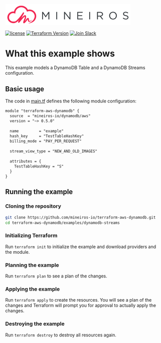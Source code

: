 [<img src="https://raw.githubusercontent.com/mineiros-io/brand/3bffd30e8bdbbde32c143e2650b2faa55f1df3ea/mineiros-primary-logo.svg" width="400"/>][homepage]

[![license][badge-license]][apache20]
[![Terraform Version][badge-terraform]][releases-terraform]
[![Join Slack][badge-slack]][slack]

# What this example shows

This example models a DynamoDB Table and a DynamoDB Streams configuration.

## Basic usage

The code in [main.tf] defines the following module configuration:

```hcl
module "terraform-aws-dynamodb" {
  source  = "mineiros-io/dynamodb/aws"
  version = "~> 0.5.0"

  name         = "example"
  hash_key     = "TestTableHashKey"
  billing_mode = "PAY_PER_REQUEST"

  stream_view_type = "NEW_AND_OLD_IMAGES"

  attributes = {
    TestTableHashKey = "S"
  }
}
```

## Running the example

### Cloning the repository

```bash
git clone https://github.com/mineiros-io/terraform-aws-dynamodb.git
cd terraform-aws-dynamodb/examples/dynamodb-streams
```

### Initializing Terraform

Run `terraform init` to initialize the example and download providers and the module.

### Planning the example

Run `terraform plan` to see a plan of the changes.

### Applying the example

Run `terraform apply` to create the resources.
You will see a plan of the changes and Terraform will prompt you for approval to actually apply the changes.

### Destroying the example

Run `terraform destroy` to destroy all resources again.

<!-- References -->

<!-- markdown-link-check-disable -->
[main.tf]: https://github.com/mineiros-io/terraform-aws-dynamodb/blob/master/examples/dynamodb-streams/main.tf
<!-- markdown-link-check-enable -->

[homepage]: https://mineiros.io/?ref=terraform-aws-dynamodb

[badge-license]: https://img.shields.io/badge/license-Apache%202.0-brightgreen.svg
[badge-terraform]: https://img.shields.io/badge/terraform-0.13%20and%200.12.20+-623CE4.svg?logo=terraform
[badge-slack]: https://img.shields.io/badge/slack-@mineiros--community-f32752.svg?logo=slack

[releases-terraform]: https://github.com/hashicorp/terraform/releases
[apache20]: https://opensource.org/licenses/Apache-2.0
[slack]: https://join.slack.com/t/mineiros-community/shared_invite/zt-ehidestg-aLGoIENLVs6tvwJ11w9WGg
